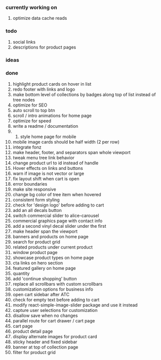 ### currently working on

1. optimize data cache reads

### todo

1. social links
2. descriptions for product pages

### ideas

### done

1. highlight product cards on hover in list
2. redo footer with links and logo
3. make bottom level of collections by badges along top of list instead of tree nodes
4. optimize for SEO
5. auto scroll to top btn
6. scroll / intro animations for home page
7. optimize for speed
8. write a readme / documentation
9. 1. style home page for mobile
10. mobile image cards should be half width (2 per row)
11. integrate fonz
12. make header, footer, and separators span whole viewport
13. tweak menu tree link behavior
14. change product url to id instead of handle
15. Hover effects on links and buttons
16. warn if image is not vector or large
17. fix layout shift when cart is open
18. error boundaries
19. make site responsive
20. change bg color of tree item when hovered
21. consistent form styling
22. check for 'design logo' before adding to cart
23. add an all decals button
24. switch commercial slider to alice-carousel
25. commercial graphics page with contact info
26. add a second vinyl decal slider under the first
27. make header span the viewport
28. banners and products on home page
29. search for product grid
30. related products under current product
31. window product page
32. showcase product types on home page
33. cta links on hero section
34. featured gallery on home page
35. quantity
36. add 'continue shopping' button
37. replace all scrollbars with custom scrollbars
38. customization options for business info
39. open cart sidebar after ATC
40. check for empty text before adding to cart
41. modify react-simple-image-slider package and use it instead
42. capture user selections for customization
43. disallow save when no changes
44. parallel route for cart drawer / cart page
45. cart page
46. product detail page
47. display alternate images for product card
48. sticky header and fixed sidebar
49. banner at top of collection page
50. filter for product grid
